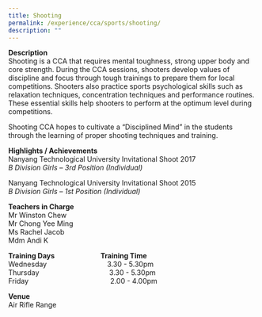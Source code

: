 ```yaml
---
title: Shooting
permalink: /experience/cca/sports/shooting/
description: ""
---
```

**Description** <br>
Shooting is a CCA that requires mental toughness, strong upper body and core strength. During the CCA sessions, shooters develop values of discipline and focus through tough trainings to prepare them for local competitions. Shooters also practice sports psychological skills such as relaxation techniques, concentration techniques and performance routines. These essential skills help shooters to perform at the optimum level during competitions.

Shooting CCA hopes to cultivate a “Disciplined Mind” in the students through the learning of proper shooting techniques and training.

**Highlights / Achievements** <br>
Nanyang Technological University Invitational Shoot 2017 <br>
_B Division Girls – 3rd Position (Individual)_

Nanyang Technological University Invitational Shoot 2015 <br>
_B Division Girls – 1st Position (Individual)_

**Teachers in Charge** <br>
Mr Winston Chew <br>
Mr Chong Yee Ming <br>
Ms Rachel Jacob <br>
Mdm Andi K

**Training Days                            Training Time** <br>
Wednesday                               3.30 - 5.30pm <br>
Thursday                                    3.30 - 5.30pm <br>
Friday                                          2.00 - 4.00pm  
  
**Venue** <br>
Air Rifle Range